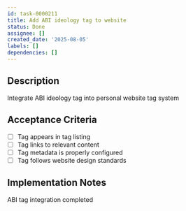```yaml
---
id: task-0000211
title: Add ABI ideology tag to website
status: Done
assignee: []
created_date: '2025-08-05'
labels: []
dependencies: []
---
```


## Description

Integrate ABI ideology tag into personal website tag system

## Acceptance Criteria

- [ ] Tag appears in tag listing
- [ ] Tag links to relevant content
- [ ] Tag metadata is properly configured
- [ ] Tag follows website design standards

## Implementation Notes

ABI tag integration completed
